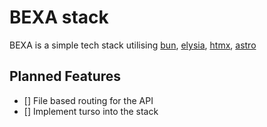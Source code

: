 # BEXA stack

BEXA is a simple tech stack utilising [bun](https://bun.sh/), [elysia](https://elysiajs.com/), [htmx](https://htmx.org/), [astro](https://astro.build/)

## Planned Features
- [] File based routing for the API
- [] Implement turso into the stack
